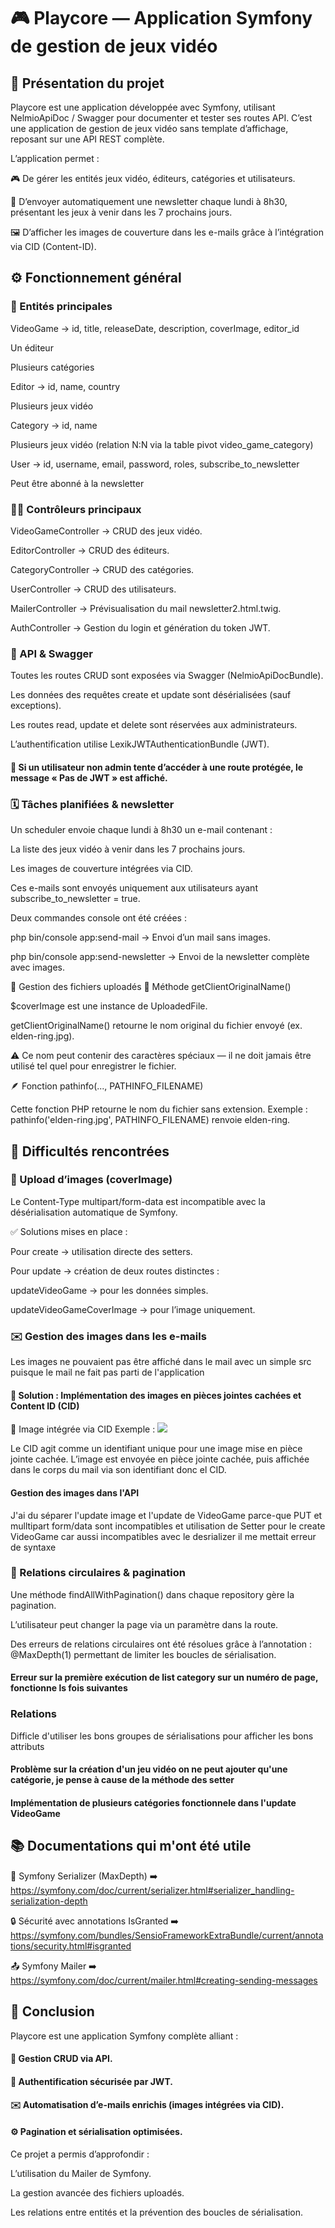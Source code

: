# 🎮 Playcore — Application Symfony de gestion de jeux vidéo
## 🧩 Présentation du projet

Playcore est une application développée avec Symfony, utilisant NelmioApiDoc / Swagger pour documenter et tester ses routes API.
C’est une application de gestion de jeux vidéo sans template d’affichage, reposant sur une API REST complète.

L’application permet :

🎮 De gérer les entités jeux vidéo, éditeurs, catégories et utilisateurs.

📅 D’envoyer automatiquement une newsletter chaque lundi à 8h30, présentant les jeux à venir dans les 7 prochains jours.

🖼️ D’afficher les images de couverture dans les e-mails grâce à l’intégration via CID (Content-ID).

## ⚙️ Fonctionnement général
### 🧱 Entités principales

VideoGame → id, title, releaseDate, description, coverImage, editor_id

Un éditeur

Plusieurs catégories

Editor → id, name, country

Plusieurs jeux vidéo

Category → id, name

Plusieurs jeux vidéo (relation N:N via la table pivot video_game_category)

User → id, username, email, password, roles, subscribe_to_newsletter

Peut être abonné à la newsletter

### 👨‍💻 Contrôleurs principaux

VideoGameController → CRUD des jeux vidéo.

EditorController → CRUD des éditeurs.

CategoryController → CRUD des catégories.

UserController → CRUD des utilisateurs.

MailerController → Prévisualisation du mail newsletter2.html.twig.

AuthController → Gestion du login et génération du token JWT.


### 🚀 API & Swagger

Toutes les routes CRUD sont exposées via Swagger (NelmioApiDocBundle).

Les données des requêtes create et update sont désérialisées (sauf exceptions).

Les routes read, update et delete sont réservées aux administrateurs.

L’authentification utilise LexikJWTAuthenticationBundle (JWT).

#### 🔐 Si un utilisateur non admin tente d’accéder à une route protégée, le message « Pas de JWT » est affiché.

### 🗓️ Tâches planifiées & newsletter

Un scheduler envoie chaque lundi à 8h30 un e-mail contenant :

La liste des jeux vidéo à venir dans les 7 prochains jours.

Les images de couverture intégrées via CID.

Ces e-mails sont envoyés uniquement aux utilisateurs ayant subscribe_to_newsletter = true.

Deux commandes console ont été créées :

php bin/console app:send-mail → Envoi d’un mail sans images.

php bin/console app:send-newsletter → Envoi de la newsletter complète avec images.


🧰 Gestion des fichiers uploadés
📸 Méthode getClientOriginalName()

$coverImage est une instance de UploadedFile.

getClientOriginalName() retourne le nom original du fichier envoyé (ex. elden-ring.jpg).

⚠️ Ce nom peut contenir des caractères spéciaux — il ne doit jamais être utilisé tel quel pour enregistrer le fichier.

🪶 Fonction pathinfo(..., PATHINFO_FILENAME)

Cette fonction PHP retourne le nom du fichier sans extension.
Exemple : pathinfo('elden-ring.jpg', PATHINFO_FILENAME) renvoie elden-ring.

## 🧠 Difficultés rencontrées
### 📂 Upload d’images (coverImage)

Le Content-Type multipart/form-data est incompatible avec la désérialisation automatique de Symfony.

✅ Solutions mises en place :

Pour create → utilisation directe des setters.

Pour update → création de deux routes distinctes :

updateVideoGame → pour les données simples.

updateVideoGameCoverImage → pour l’image uniquement.

### ✉️ Gestion des images dans les e-mails
Les images ne pouvaient pas être affiché dans le mail avec un simple src puisque le mail ne fait pas parti de l'application 

#### 🧠 Solution : Implémentation des images en pièces jointes cachées et Content ID (CID)  

📎 Image intégrée via CID
Exemple : <img src="cid:mon_image">

Le CID agit comme un identifiant unique pour une image mise en pièce jointe cachée.
L’image est envoyée en pièce jointe cachée, puis affichée dans le corps du mail via son identifiant donc el CID.

#### Gestion des images dans l'API

J'ai du séparer l'update image et l'update de VideoGame parce-que PUT et mulltipart form/data sont incompatibles et utilisation de Setter pour le create VideoGame car aussi incompatibles avec le desrializer il me mettait erreur de syntaxe

### 🔁 Relations circulaires & pagination

Une méthode findAllWithPagination() dans chaque repository gère la pagination.

L’utilisateur peut changer la page via un paramètre dans la route.

Des erreurs de relations circulaires ont été résolues grâce à l’annotation :
@MaxDepth(1)
permettant de limiter les boucles de sérialisation.

#### Erreur sur la première exécution de list category sur un numéro de page, fonctionne ls fois suivantes 

### Relations
Difficle d'utiliser les bons groupes de sérialisations pour afficher les bons attributs 

#### Problème sur la création d'un jeu vidéo on ne peut ajouter qu'une catégorie, je pense à cause de la méthode des setter
#### Implémentation de plusieurs catégories fonctionnele dans l'update VideoGame


## 📚 Documentations qui m'ont été utile

📘 Symfony Serializer (MaxDepth)
➡️ https://symfony.com/doc/current/serializer.html#serializer_handling-serialization-depth

🔒 Sécurité avec annotations IsGranted
➡️ https://symfony.com/bundles/SensioFrameworkExtraBundle/current/annotations/security.html#isgranted

📤 Symfony Mailer
➡️ https://symfony.com/doc/current/mailer.html#creating-sending-messages

## 🧾 Conclusion

Playcore est une application Symfony complète alliant :

#### 🧩 Gestion CRUD via API.

#### 🔐 Authentification sécurisée par JWT.

#### ✉️ Automatisation d’e-mails enrichis (images intégrées via CID).

#### ⚙️ Pagination et sérialisation optimisées.

Ce projet a permis d’approfondir :

L’utilisation du Mailer de Symfony.

La gestion avancée des fichiers uploadés.

Les relations entre entités et la prévention des boucles de sérialisation.
